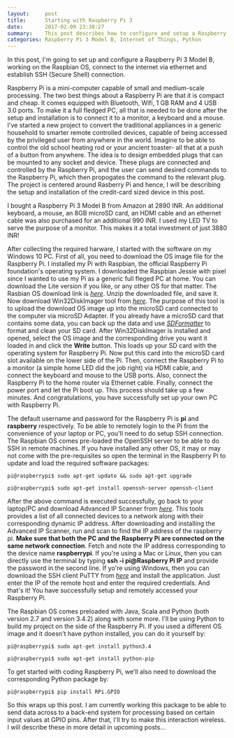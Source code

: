 ```yaml
---
layout:     post
title:      Starting with Raspberry Pi 3
date:       2017-02-09 23:30:27
summary:    This post describes how to configure and setup a Raspberry Pi 3 and proceed to implement a home automation system
categories: Raspberry Pi 3 Model B, Internet of Things, Python
---
```


In this post, I'm going to set up and configure a Raspberry Pi 3 Model B, working on the Raspbian OS, connect to the internet via ethernet and establish SSH (Secure Shell) connection.

Raspberry Pi is a mini-computer capable of small and medium-scale processing. The two best things about a Raspberry Pi are that it is compact and cheap. It comes equipped with Bluetooth, Wifi, 1 GB RAM and 4 USB 3.0 ports. To make it a full fledged PC, all that is needed to be done after the setup and installation is to connect it to  a monitor, a keyboard and a mouse. I've started a new project to convert the traditional appliances in a generic household to smarter remote controlled devices, capable of being accessed by the privileged user from anywhere in the world. Imagine to be able to control the old school heating rod or your ancient toaster- all that at a push of a button from anywhere. The idea is to design embedded plugs that can be mounted to any socket and device. These plugs are connected and controlled by the Raspberry Pi, and the user can send desired commands to the Raspberry Pi, which then propogates the command to the relevant plug. The project is centered around Rasberry Pi and hence, I will be describing the setup and installation of the credit-card sized device in this post.

I bought a Raspberry Pi 3 Model B from Amazon at 2890 INR. An additional keyboard, a mouse, an 8GB microSD card, an HDMI cable and an ethernet cable was also purchased for an additional 990 INR. I used my LED TV to serve the purpose of a monitor. This makes it a total investment of just 3880 INR! 

After collecting the required harware, I started with the software on my Windows 10 PC. First of all, you need to download the OS image file for the Raspberry Pi. I installed my Pi with Raspbian, the official Raspberry Pi foundation's operating system. I downloaded the Raspbian Jessie with pixel since I wanted to use my Pi as a generic full fleged PC at home. You can download the Lite version if you like, or any other OS for that matter. The Rasbian OS download link is <a href="https://www.raspberrypi.org/downloads/raspbian/"><i>here</i></a>. Unzip the downloaded file, and save it. Now download Win32DiskImager tool from <a href="https://sourceforge.net/projects/win32diskimager/files/latest/download"><i>here</i></a>. The purpose of this tool is to upload the download OS image up into the microSD card connected to the computer via microSD Adapter. If you already have a microSD card that contains some data, you can back up the data and use <a href="https://www.sdcard.org/downloads/formatter_4/"><i>SDFormatter</i></a> to format and clean your SD card. After Win32DiskImager is installed and opened, select the OS image and the corresponding drive you want it loaded in and click the <b>Write</b> button. This loads up your SD card with the operating system for Raspberry Pi. Now put this card into the microSD card slot available on the lower side of the Pi. Then, connect the Raspberry Pi to a monitor (a simple home LED did the job right) via HDMI cable, and connect the keyboard and mouse to the USB ports. Also, connect the Raspberry Pi to the home router via Ethernet cable. Finally, connect the power port and let the Pi boot up. This process should take up a few minutes. And congratulations, you have successfully set up your own PC with Raspberry Pi.

The default username and password for the Raspberry Pi is <b>pi</b> and <b>raspberry</b> respectively. To be able to remotely login to the Pi from the convenience of your laptop or PC, you'll need to do setup SSH connection. The Raspbian OS comes pre-loaded the OpenSSH server to be able to do SSH in remote machines. If you have installed any other OS, it may or may not come with the pre-requisites so open the terminal in the Raspberry Pi to update and load the required software packages:

	
	pi@raspberrypi$ sudo apt-get update && sudo apt-get upgrade
	
	pi@raspberrypi$ sudo apt-get install openssh-server openssh-client
	


After the above command is executed successfully, go back to your laptop/PC and download Advanced IP Scanner from <a href="http://filehippo.com/download_advanced_ip_scanner/?utm_source=FT&utm_medium=Redirect&utm_campaign=AIS"><i>here</i></a>. This tools provides a list of all connected devices to a network along with their corresponding dynamic IP address. After downloading and installing the Advanced IP Scanner, run and scan to find the IP address of the raspberry pi. <b>Make sure that both the PC and the Raspberry Pi are connected on the same network connection</b>. Fetch and note the IP address corresponding to the device name <b>raspberrypi</b>. If you're using a Mac or Linux, then you can directly use the terminal by typing <b>ssh -i pi@**Raspberry Pi IP**</b> and provide the password in the second line. If yo're using Windows, then you can download the SSH client PuTTY from <a href="http://www.chiark.greenend.org.uk/~sgtatham/putty/latest.html"><i>here</i></a> and install the application. Just enter the IP of the remote host and enter the required credentials. And that's it! You have successfully setup and remotely accessed your Raspberry Pi.

The Raspbian OS comes preloaded with Java, Scala and Python (both version 2.7 and version 3.4.2) along with some more. I'll be using Python to build my project on the side of the Raspberry Pi. If you used a different OS image and it doesn't have python installed, you can do it yourself by:

	
	pi@raspberrypi$ sudo apt-get install python3.4

	pi@raspberrypi$ sudo apt-get install python-pip
	

To get started with coding Raspberry Pi, we'll also need to download the corresponding Python package by:

	
	pi@raspberrypi$ pip install RPi.GPIO
	

So this wraps up this post. I am currently working this package to be able to send data across to a back-end system for processing based on certain input values at GPIO pins. After that, I'll try to make this interaction wireless. I will describe these in more detail in upcoming posts...